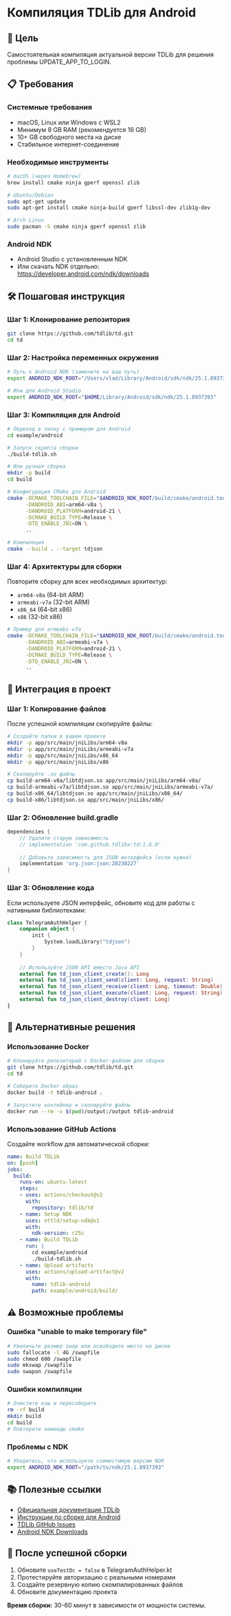 # Компиляция TDLib для Android

## 🎯 Цель
Самостоятельная компиляция актуальной версии TDLib для решения проблемы UPDATE_APP_TO_LOGIN.

## 📋 Требования

### Системные требования
- macOS, Linux или Windows с WSL2
- Минимум 8 GB RAM (рекомендуется 16 GB)
- 10+ GB свободного места на диске
- Стабильное интернет-соединение

### Необходимые инструменты
```bash
# macOS (через Homebrew)
brew install cmake ninja gperf openssl zlib

# Ubuntu/Debian
sudo apt-get update
sudo apt-get install cmake ninja-build gperf libssl-dev zlib1g-dev

# Arch Linux
sudo pacman -S cmake ninja gperf openssl zlib
```

### Android NDK
- Android Studio с установленным NDK
- Или скачать NDK отдельно: https://developer.android.com/ndk/downloads

## 🛠️ Пошаговая инструкция

### Шаг 1: Клонирование репозитория
```bash
git clone https://github.com/tdlib/td.git
cd td
```

### Шаг 2: Настройка переменных окружения
```bash
# Путь к Android NDK (замените на ваш путь)
export ANDROID_NDK_ROOT="/Users/vlad/Library/Android/sdk/ndk/25.1.8937393"

# Или для Android Studio
export ANDROID_NDK_ROOT="$HOME/Library/Android/sdk/ndk/25.1.8937393"
```

### Шаг 3: Компиляция для Android
```bash
# Переход в папку с примером для Android
cd example/android

# Запуск скрипта сборки
./build-tdlib.sh

# Или ручная сборка
mkdir -p build
cd build

# Конфигурация CMake для Android
cmake -DCMAKE_TOOLCHAIN_FILE="$ANDROID_NDK_ROOT/build/cmake/android.toolchain.cmake" \
      -DANDROID_ABI=arm64-v8a \
      -DANDROID_PLATFORM=android-21 \
      -DCMAKE_BUILD_TYPE=Release \
      -DTD_ENABLE_JNI=ON \
      ..

# Компиляция
cmake --build . --target tdjson
```

### Шаг 4: Архитектуры для сборки
Повторите сборку для всех необходимых архитектур:
- `arm64-v8a` (64-bit ARM)
- `armeabi-v7a` (32-bit ARM)
- `x86_64` (64-bit x86)
- `x86` (32-bit x86)

```bash
# Пример для armeabi-v7a
cmake -DCMAKE_TOOLCHAIN_FILE="$ANDROID_NDK_ROOT/build/cmake/android.toolchain.cmake" \
      -DANDROID_ABI=armeabi-v7a \
      -DANDROID_PLATFORM=android-21 \
      -DCMAKE_BUILD_TYPE=Release \
      -DTD_ENABLE_JNI=ON \
      ..
```

## 📁 Интеграция в проект

### Шаг 1: Копирование файлов
После успешной компиляции скопируйте файлы:

```bash
# Создайте папки в вашем проекте
mkdir -p app/src/main/jniLibs/arm64-v8a
mkdir -p app/src/main/jniLibs/armeabi-v7a
mkdir -p app/src/main/jniLibs/x86_64
mkdir -p app/src/main/jniLibs/x86

# Скопируйте .so файлы
cp build-arm64-v8a/libtdjson.so app/src/main/jniLibs/arm64-v8a/
cp build-armeabi-v7a/libtdjson.so app/src/main/jniLibs/armeabi-v7a/
cp build-x86_64/libtdjson.so app/src/main/jniLibs/x86_64/
cp build-x86/libtdjson.so app/src/main/jniLibs/x86/
```

### Шаг 2: Обновление build.gradle
```gradle
dependencies {
    // Удалите старую зависимость
    // implementation 'com.github.tdlibx:td:1.6.0'
    
    // Добавьте зависимость для JSON интерфейса (если нужно)
    implementation 'org.json:json:20230227'
}
```

### Шаг 3: Обновление кода
Если используете JSON интерфейс, обновите код для работы с нативными библиотеками:

```kotlin
class TelegramAuthHelper {
    companion object {
        init {
            System.loadLibrary("tdjson")
        }
    }
    
    // Используйте JSON API вместо Java API
    external fun td_json_client_create(): Long
    external fun td_json_client_send(client: Long, request: String)
    external fun td_json_client_receive(client: Long, timeout: Double): String?
    external fun td_json_client_execute(client: Long, request: String): String?
    external fun td_json_client_destroy(client: Long)
}
```

## 🔧 Альтернативные решения

### Использование Docker
```bash
# Клонируйте репозиторий с Docker-файлом для сборки
git clone https://github.com/tdlib/td.git
cd td

# Соберите Docker образ
docker build -t tdlib-android .

# Запустите контейнер и скопируйте файлы
docker run --rm -v $(pwd)/output:/output tdlib-android
```

### Использование GitHub Actions
Создайте workflow для автоматической сборки:

```yaml
name: Build TDLib
on: [push]
jobs:
  build:
    runs-on: ubuntu-latest
    steps:
    - uses: actions/checkout@v2
      with:
        repository: tdlib/td
    - name: Setup NDK
      uses: nttld/setup-ndk@v1
      with:
        ndk-version: r25c
    - name: Build TDLib
      run: |
        cd example/android
        ./build-tdlib.sh
    - name: Upload artifacts
      uses: actions/upload-artifact@v2
      with:
        name: tdlib-android
        path: example/android/build/
```

## ⚠️ Возможные проблемы

### Ошибка "unable to make temporary file"
```bash
# Увеличьте размер swap или освободите место на диске
sudo fallocate -l 4G /swapfile
sudo chmod 600 /swapfile
sudo mkswap /swapfile
sudo swapon /swapfile
```

### Ошибки компиляции
```bash
# Очистите кэш и пересоберите
rm -rf build
mkdir build
cd build
# Повторите команды cmake
```

### Проблемы с NDK
```bash
# Убедитесь, что используете совместимую версию NDK
export ANDROID_NDK_ROOT="/path/to/ndk/25.1.8937393"
```

## 📚 Полезные ссылки

- [Официальная документация TDLib](https://core.telegram.org/tdlib/docs/)
- [Инструкции по сборке для Android](https://github.com/tdlib/td/blob/master/example/android/README.md)
- [TDLib GitHub Issues](https://github.com/tdlib/td/issues)
- [Android NDK Downloads](https://developer.android.com/ndk/downloads)

## 🎉 После успешной сборки

1. Обновите `useTestDc = false` в TelegramAuthHelper.kt
2. Протестируйте авторизацию с реальными номерами
3. Создайте резервную копию скомпилированных файлов
4. Обновите документацию проекта

**Время сборки:** 30-60 минут в зависимости от мощности системы. 